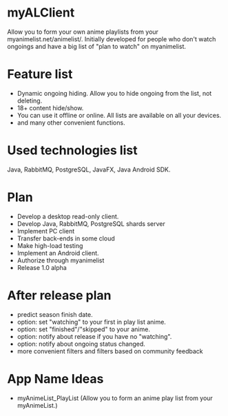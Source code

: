 # myALClient
Allow you to form your own anime playlists from your myanimelist.net/animelist/.
Initially developed for people who don't watch ongoings and have a big list of "plan to watch" on myanimelist. 

# Feature list
- Dynamic ongoing hiding. Allow you to hide ongoing from the list, not deleting.
- 18+ content hide/show.
- You can use it offline or online. All lists are available on all your devices.
- and many other convenient functions.

# Used technologies list
Java, RabbitMQ, PostgreSQL, JavaFX, Java Android SDK.

# Plan
- Develop a desktop read-only client.
- Develop Java, RabbitMQ, PostgreSQL shards server
- Implement PC client 
- Transfer back-ends in some cloud
- Make high-load testing
- Implement an Android client.
- Authorize through myanimelist
- Release 1.0 alpha

# After release plan
- predict season finish date.
- option: set "watching" to your first in play list anime.
- option: set "finished"/"skipped" to your anime.
- option: notify about release if you have no "watching".
- option: notify about ongoing status changed.
- more convenient filters and filters based on community feedback 

# App Name Ideas
- myAnimeList_PlayList (Allow you to form an anime play list from your myAnimeList.)
